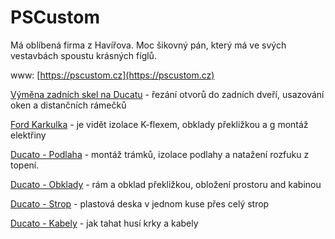 # PSCustom

Má oblíbená firma z Havířova. Moc šikovný pán, který má ve svých vestavbách
spoustu krásných fíglů.

www: [https://pscustom.cz](https://pscustom.cz)


[Výměna zadních skel na Ducatu](ducato-back-window-change.md) - řezání otvorů do zadních
dveří, usazování oken a distančních rámečků

[Ford Karkulka](ford-karkulka.md) - je vidět izolace K-flexem, obklady
překližkou a g montáž elektřiny

[Ducato - Podlaha](ducato-podlaha.md) - montáž trámků, izolace podlahy a natažení rozfuku
z topení.

[Ducato - Obklady](ducato-tiling.md) - rám a obklad překližkou, obložení prostoru and
kabinou

[Ducato - Strop](ducato-ceiling.md) - plastová deska v jednom kuse přes celý strop

[Ducato - Kabely](ducato-electricity-cables.md) - jak tahat husí krky a kabely
